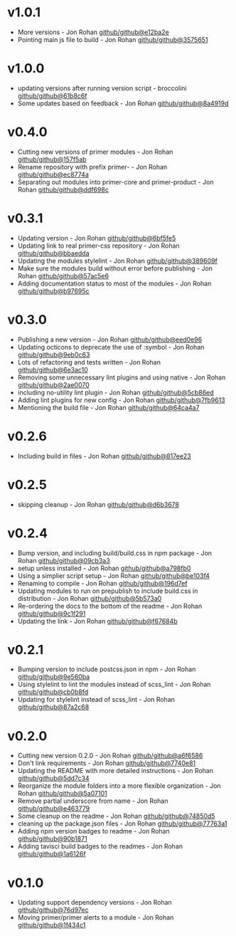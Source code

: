 # v1.0.1

 * More versions - Jon Rohan [github/github@e12ba2e](https://github.com/github/github/commit/e12ba2e)
 * Pointing main js file to build - Jon Rohan [github/github@3575651](https://github.com/github/github/commit/3575651)

# v1.0.0

 * updating versions after running version script - broccolini [github/github@61b8c6f](https://github.com/github/github/commit/61b8c6f)
 * Some updates based on feedback - Jon Rohan [github/github@8a4919d](https://github.com/github/github/commit/8a4919d)

# v0.4.0

 * Cutting new versions of primer modules - Jon Rohan [github/github@157f5ab](https://github.com/github/github/commit/157f5ab)
 * Rename repository with prefix primer- - Jon Rohan [github/github@ec8774a](https://github.com/github/github/commit/ec8774a)
 * Separating out modules into primer-core and primer-product - Jon Rohan [github/github@ddf698c](https://github.com/github/github/commit/ddf698c)

# v0.3.1

 * Updating version - Jon Rohan [github/github@6bf5fe5](https://github.com/github/github/commit/6bf5fe5)
 * Updating link to real primer-css repository - Jon Rohan [github/github@bbaedda](https://github.com/github/github/commit/bbaedda)
 * Updating the modules stylelint - Jon Rohan [github/github@389609f](https://github.com/github/github/commit/389609f)
 * Make sure the modules build without error before publishing - Jon Rohan [github/github@57ac5e6](https://github.com/github/github/commit/57ac5e6)
 * Adding documentation status to most of the modules - Jon Rohan [github/github@b97695c](https://github.com/github/github/commit/b97695c)

# v0.3.0

 * Publishing a new version - Jon Rohan [github/github@eed0e96](https://github.com/github/github/commit/eed0e96)
 * Updating octicons to deprecate the use of :symbol - Jon Rohan [github/github@9eb0c63](https://github.com/github/github/commit/9eb0c63)
 * Lots of refactoring and tests written - Jon Rohan [github/github@6e3ac10](https://github.com/github/github/commit/6e3ac10)
 * Removing some unnecessary lint plugins and using native - Jon Rohan [github/github@2ae0070](https://github.com/github/github/commit/2ae0070)
 * including no-utility lint plugin - Jon Rohan [github/github@5cb86ed](https://github.com/github/github/commit/5cb86ed)
 * Adding lint plugins for new config - Jon Rohan [github/github@7fb9613](https://github.com/github/github/commit/7fb9613)
 * Mentioning the build file - Jon Rohan [github/github@64ca4a7](https://github.com/github/github/commit/64ca4a7)

# v0.2.6

 * Including build in files - Jon Rohan [github/github@817ee23](https://github.com/github/github/commit/817ee23)

# v0.2.5

 * skipping cleanup - Jon Rohan [github/github@d6b3678](https://github.com/github/github/commit/d6b3678)

# v0.2.4

 * Bump version, and including build/build.css in npm package - Jon Rohan [github/github@09cb3a3](https://github.com/github/github/commit/09cb3a3)
 * setup unless installed - Jon Rohan [github/github@a798fb0](https://github.com/github/github/commit/a798fb0)
 * Using a simplier script setup - Jon Rohan [github/github@be103f4](https://github.com/github/github/commit/be103f4)
 * Renaming to compile - Jon Rohan [github/github@196d7ef](https://github.com/github/github/commit/196d7ef)
 * Updating modules to run on prepublish to include build.css in distribution - Jon Rohan [github/github@5b573a0](https://github.com/github/github/commit/5b573a0)
 * Re-ordering the docs to the bottom of the readme - Jon Rohan [github/github@9c1f291](https://github.com/github/github/commit/9c1f291)
 * Updating the link - Jon Rohan [github/github@f67684b](https://github.com/github/github/commit/f67684b)

# v0.2.1

 * Bumping version to include postcss.json in npm - Jon Rohan [github/github@9e560ba](https://github.com/github/github/commit/9e560ba)
 * Using stylelint to lint the modules instead of scss_lint - Jon Rohan [github/github@cb0b8fd](https://github.com/github/github/commit/cb0b8fd)
 * Updating for stylelint instead of scss_lint - Jon Rohan [github/github@87a2c68](https://github.com/github/github/commit/87a2c68)

# v0.2.0

 * Cutting new version 0.2.0 - Jon Rohan [github/github@a6f6586](https://github.com/github/github/commit/a6f6586)
 * Don't link requirements - Jon Rohan [github/github@7740e81](https://github.com/github/github/commit/7740e81)
 * Updating the README with more detailed instructions - Jon Rohan [github/github@5dd7c34](https://github.com/github/github/commit/5dd7c34)
 * Reorganize the module folders into a more flexible organization - Jon Rohan [github/github@5a07101](https://github.com/github/github/commit/5a07101)
 * Remove partial underscore from name - Jon Rohan [github/github@e463779](https://github.com/github/github/commit/e463779)
 * Some cleanup on the readme - Jon Rohan [github/github@74850d5](https://github.com/github/github/commit/74850d5)
 * cleaning up the package.json files - Jon Rohan [github/github@77763a1](https://github.com/github/github/commit/77763a1)
 * Adding npm version badges to readme - Jon Rohan [github/github@90b1871](https://github.com/github/github/commit/90b1871)
 * Adding tavisci build badges to the readmes - Jon Rohan [github/github@1a6126f](https://github.com/github/github/commit/1a6126f)

# v0.1.0

 * Updating support dependency versions - Jon Rohan [github/github@76d97ec](https://github.com/github/github/commit/76d97ec)
 * Moving primer/primer alerts to a module - Jon Rohan [github/github@1f434c1](https://github.com/github/github/commit/1f434c1)